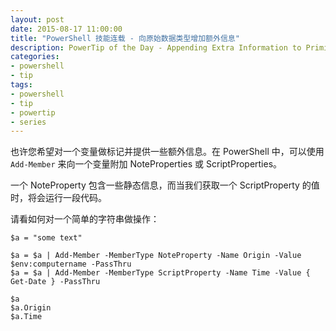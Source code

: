 ```yaml
---
layout: post
date: 2015-08-17 11:00:00
title: "PowerShell 技能连载 - 向原始数据类型增加额外信息"
description: PowerTip of the Day - Appending Extra Information to Primitive Data Types
categories:
- powershell
- tip
tags:
- powershell
- tip
- powertip
- series
---
```

也许您希望对一个变量做标记并提供一些额外信息。在 PowerShell 中，可以使用 `Add-Member` 来向一个变量附加 NoteProperties 或 ScriptProperties。

一个 NoteProperty 包含一些静态信息，而当我们获取一个 ScriptProperty 的值时，将会运行一段代码。

请看如何对一个简单的字符串做操作：

    $a = "some text"

    $a = $a | Add-Member -MemberType NoteProperty -Name Origin -Value $env:computername -PassThru
    $a = $a | Add-Member -MemberType ScriptProperty -Name Time -Value { Get-Date } -PassThru

    $a
    $a.Origin
    $a.Time

<!--本文国际来源：[Appending Extra Information to Primitive Data Types](http://community.idera.com/powershell/powertips/b/tips/posts/appending-extra-information-to-primitive-data-types)-->
